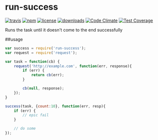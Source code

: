 run-success
===========
[![travis](https://travis-ci.org/ReklatsMasters/run-success.svg)](https://travis-ci.org/ReklatsMasters/run-success)
[![npm](https://img.shields.io/npm/v/run-success.svg)](https://npmjs.org/package/run-success) 
[![license](https://img.shields.io/npm/l/run-success.svg)](https://npmjs.org/package/run-success) 
[![downloads](https://img.shields.io/npm/dm/run-success.svg)](https://npmjs.org/package/run-success)
[![Code Climate](https://codeclimate.com/github/ReklatsMasters/run-success/badges/gpa.svg)](https://codeclimate.com/github/ReklatsMasters/run-success)
[![Test Coverage](https://codeclimate.com/github/ReklatsMasters/run-success/badges/coverage.svg)](https://codeclimate.com/github/ReklatsMasters/run-success)

Runs the task until it doesn't come to the end successfully

##usage 

```js
var success = require('run-success');
var request = require('request');

var task = function(cb) {
	request('http://example.com', function(err, response){
		if (err) {
			return cb(err);
		}

		cb(null, response);
	});
}

success(task, {count:10}, function(err, resp){
	if (err) {
		// epic fail
	}

	// do some
});
```
